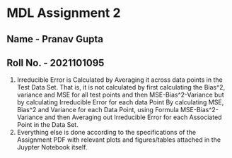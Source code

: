 # MDL Assignment 2
## Name - Pranav Gupta
## Roll No. - 2021101095

1) Irreducible Error is Calculated by Averaging it across data points in the Test Data Set. That is, it is not calculated by first calculating the Bias^2, variance and MSE for all test points and then MSE-Bias^2-Variance but by calculating Irreducible Error for each data Point By calculating MSE, Bias^2 and Variance for each Data Point, using Formula MSE-Bias^2-Variance and then Averaging out Irreducible Error for each Associated Point in the Data Set.
2) Everything else is done according to the specifications of the Assignment PDF with relevant plots and figures/tables attached in the Juypter Notebook itself.